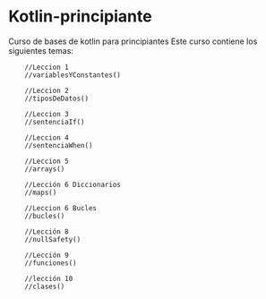 # Kotlin-principiante
Curso de bases de kotlin para principiantes
Este curso contiene los siguientes temas:

        //Leccion 1
        //variablesYConstantes()
        
        //Leccion 2
        //tiposDeDatos()

        //Leccion 3
        //sentenciaIf()

        //Leccion 4
        //sentenciaWhen()

        //Leccion 5
        //arrays()

        //Lección 6 Diccionarios
        //maps()

        //Leccion 6 Bucles
        //bucles()

        //Lección 8
        //nullSafety()

        //Lección 9
        //funciones()

        //lección 10
        //clases()
